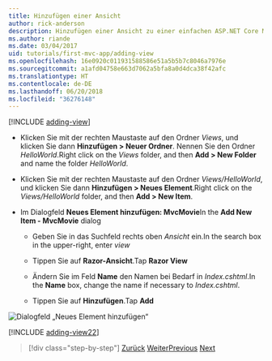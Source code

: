 ```yaml
---
title: Hinzufügen einer Ansicht
author: rick-anderson
description: Hinzufügen einer Ansicht zu einer einfachen ASP.NET Core MVC-App
ms.author: riande
ms.date: 03/04/2017
uid: tutorials/first-mvc-app/adding-view
ms.openlocfilehash: 16e0920c011931588586e51a5b5b7c8046a7976e
ms.sourcegitcommit: a1afd04758e663d7062a5bfa8a0d4dca38f42afc
ms.translationtype: HT
ms.contentlocale: de-DE
ms.lasthandoff: 06/20/2018
ms.locfileid: "36276148"
---
```

[!INCLUDE [adding-view](../../includes/mvc-intro/adding_view1.md)]

* <span data-ttu-id="5d09b-103">Klicken Sie mit der rechten Maustaste auf den Ordner *Views*, und klicken Sie dann **Hinzufügen > Neuer Ordner**. Nennen Sie den Ordner *HelloWorld*.</span><span class="sxs-lookup"><span data-stu-id="5d09b-103">Right click on the *Views* folder, and then **Add > New Folder** and name the folder *HelloWorld*.</span></span>

* <span data-ttu-id="5d09b-104">Klicken Sie mit der rechten Maustaste auf den Ordner *Views/HelloWorld*, und klicken Sie dann **Hinzufügen > Neues Element**.</span><span class="sxs-lookup"><span data-stu-id="5d09b-104">Right click on the *Views/HelloWorld* folder, and then **Add > New Item**.</span></span>

* <span data-ttu-id="5d09b-105">Im Dialogfeld **Neues Element hinzufügen: MvcMovie**</span><span class="sxs-lookup"><span data-stu-id="5d09b-105">In the **Add New Item - MvcMovie** dialog</span></span>

  * <span data-ttu-id="5d09b-106">Geben Sie in das Suchfeld rechts oben *Ansicht* ein.</span><span class="sxs-lookup"><span data-stu-id="5d09b-106">In the search box in the upper-right, enter *view*</span></span>

  * <span data-ttu-id="5d09b-107">Tippen Sie auf **Razor-Ansicht**.</span><span class="sxs-lookup"><span data-stu-id="5d09b-107">Tap **Razor View**</span></span>

  * <span data-ttu-id="5d09b-108">Ändern Sie im Feld **Name** den Namen bei Bedarf in *Index.cshtml*.</span><span class="sxs-lookup"><span data-stu-id="5d09b-108">In the **Name** box, change the name if necessary to *Index.cshtml*.</span></span>

  * <span data-ttu-id="5d09b-109">Tippen Sie auf **Hinzufügen**.</span><span class="sxs-lookup"><span data-stu-id="5d09b-109">Tap **Add**</span></span>

![Dialogfeld „Neues Element hinzufügen“](adding-view/_static/add_view.png)

[!INCLUDE [adding-view22](../../includes/mvc-intro/adding_view2.md)]

> [!div class="step-by-step"]
> <span data-ttu-id="5d09b-111">[Zurück](adding-controller.md)
> [Weiter](adding-model.md)</span><span class="sxs-lookup"><span data-stu-id="5d09b-111">[Previous](adding-controller.md)
[Next](adding-model.md)</span></span>
